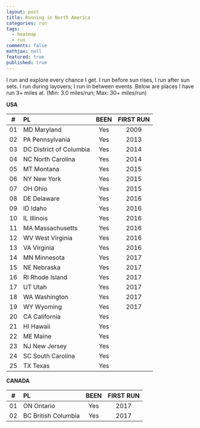 ```yaml
---
layout: post
title: Running in North America
categories: run
tags: 
  - heatmap
  - run
comments: false
mathjax: null
featured: true
published: true
---
```


I run and explore every chance I get. I run before sun rises, I run after sun sets. I run during layovers; I run in between events. Below are places I have run 3+ miles at. (Min: 3.0 miles/run; Max: 30+ miles/run)

**USA**  

|#| PL | BEEN | FIRST RUN |
|:--:|:--|:----:|:---:|
|01| MD Maryland      |  Yes | 2009 |
|02| PA Pennsylvania  | Yes  | 2013 |
|03| DC District of Columbia | Yes  | 2014 |
|04| NC North Carolina       | Yes | 2014 |
|05| MT Montana       | Yes  | 2015 | 
|06| NY New York      | Yes  | 2015 |
|07| OH Ohio          | Yes  | 2015 |
|08| DE Delaware      | Yes  | 2016 | 
|09| ID Idaho         | Yes  | 2016 |
|10| IL Illinois      | Yes  | 2016 |
|11| MA Massachusetts | Yes  | 2016 |
|12| WV West Virginia | Yes  | 2016 | 
|13| VA Virginia      | Yes  | 2016 |
|14| MN Minnesota      | Yes | 2017 |
|15| NE Nebraska      | Yes  | 2017 |
|16| RI Rhode Island  | Yes  | 2017 |
|17| UT Utah          | Yes  | 2017 | 
|18| WA Washington    | Yes  | 2017 | 
|19| WY Wyoming       | Yes  | 2017 |
|20| CA California    | Yes |       |
|21| HI Hawaii        | Yes |       |
|22| ME Maine         | Yes  |      |
|23| NJ New Jersey    |  Yes |      |
|24| SC South Carolina | Yes |      |
|25| TX Texas         | Yes |       |

**CANADA**  

|#| PL | BEEN | FIRST RUN |
|:--:|:--|:----:|:---:|
|01| ON Ontario           | Yes  | 2017 | 
|02| BC British Columbia  | Yes  | 2017 |

